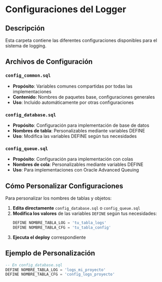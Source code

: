 # Configuraciones del Logger

## Descripción
Esta carpeta contiene las diferentes configuraciones disponibles para el sistema de logging.

## Archivos de Configuración

### `config_common.sql`
- **Propósito**: Variables comunes compartidas por todas las implementaciones
- **Contenido**: Nombres de paquetes base, configuraciones generales
- **Uso**: Incluido automáticamente por otras configuraciones

### `config_database.sql`
- **Propósito**: Configuración para implementación de base de datos
- **Nombres de tabla**: Personalizables mediante variables DEFINE
- **Uso**: Modifica las variables DEFINE según tus necesidades

### `config_queue.sql`
- **Propósito**: Configuración para implementación con colas
- **Nombres de cola**: Personalizables mediante variables DEFINE  
- **Uso**: Para implementaciones con Oracle Advanced Queuing

## Cómo Personalizar Configuraciones

Para personalizar los nombres de tablas y objetos:

1. **Edita directamente** `config_database.sql` o `config_queue.sql`
2. **Modifica los valores** de las variables `DEFINE` según tus necesidades:
   ```sql
   DEFINE NOMBRE_TABLA_LOG = 'tu_tabla_logs'
   DEFINE NOMBRE_TABLA_CFG = 'tu_tabla_config'
   ```
3. **Ejecuta el deploy** correspondiente

## Ejemplo de Personalización

```sql
-- En config_database.sql
DEFINE NOMBRE_TABLA_LOG = 'logs_mi_proyecto'
DEFINE NOMBRE_TABLA_CFG = 'config_logs_proyecto'
```